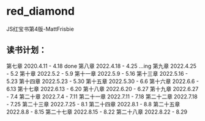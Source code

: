 # red_diamond
JS红宝书第4版-MattFrisbie

读书计划：
----------------------------------
第七章 2020.4.11 - 4.18     done
第八章 2022.4.18 - 4.25     ...ing
第九章 2022.4.25 - 5.2
第十章 2022.5.2 - 5.9
第十一章 2022.5.9 - 5.16
第十三章 2022.5.16 - 5.23
第十四章 2022.5.23 - 5.30
第十五章 2022.5.30 - 6.6
第十六章 2022.6.6 - 6.13
第十七章 2022.6.13 - 6.20
第十八章 2022.6.20 - 6.27
第十九章 2022.6.27 - 7.4
第二十章 2022.7.4 - 7.11
第二十一章 2022.7.11 - 7.18
第二十二章 2022.7.18 - 7.25
第二十三章 2022.7.25 - 8.1
第二十四章 2022.8.1 - 8.8
第二十五章 2022.8.8 - 8.15
第二十七章 2022.8.15 - 8.22
第二十八章 2022.8.22 - 8.29
